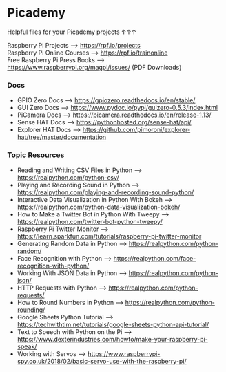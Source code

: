 # Picademy
Helpful files for your Picademy projects ↑↑↑  
  
  
Raspberry Pi Projects --> https://rpf.io/projects  
Raspberry Pi Online Courses --> https://rpf.io/trainonline  
Free Raspberry Pi Press Books --> https://www.raspberrypi.org/magpi/issues/ (PDF Downloads)  
  
  
### Docs  
- GPIO Zero Docs --> https://gpiozero.readthedocs.io/en/stable/  
- GUI Zero Docs --> https://www.pydoc.io/pypi/guizero-0.5.3/index.html  
- PiCamera Docs --> https://picamera.readthedocs.io/en/release-1.13/  
- Sense HAT Docs --> https://pythonhosted.org/sense-hat/api/  
- Explorer HAT Docs --> https://github.com/pimoroni/explorer-hat/tree/master/documentation  
  
  
### Topic Resources  
- Reading and Writing CSV Files in Python --> https://realpython.com/python-csv/  
- Playing and Recording Sound in Python --> https://realpython.com/playing-and-recording-sound-python/  
- Interactive Data Visualization in Python With Bokeh --> https://realpython.com/python-data-visualization-bokeh/  
- How to Make a Twitter Bot in Python With Tweepy --> https://realpython.com/twitter-bot-python-tweepy/  
- Raspberry Pi Twitter Monitor --> https://learn.sparkfun.com/tutorials/raspberry-pi-twitter-monitor  
- Generating Random Data in Python --> https://realpython.com/python-random/  
- Face Recognition with Python --> https://realpython.com/face-recognition-with-python/  
- Working With JSON Data in Python --> https://realpython.com/python-json/  
- HTTP Requests with Python --> https://realpython.com/python-requests/  
- How to Round Numbers in Python --> https://realpython.com/python-rounding/  
- Google Sheets Python Tutorial --> https://techwithtim.net/tutorials/google-sheets-python-api-tutorial/  
- Text to Speech with Python on the Pi --> https://www.dexterindustries.com/howto/make-your-raspberry-pi-speak/  
- Working with Servos --> https://www.raspberrypi-spy.co.uk/2018/02/basic-servo-use-with-the-raspberry-pi/  
